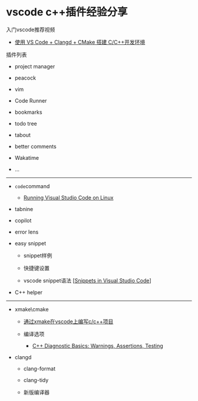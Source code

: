 # vscode c++插件经验分享

&#x20;入门vscode推荐视频

* [使用 VS Code + Clangd + CMake 搭建 C/C++开发环境](https://www.bilibili.com/video/BV1sW411v7VZ?p=6 "使用 VS Code + Clangd + CMake 搭建 C/C++开发环境")

插件列表

*   project manager

*   peacock

*   vim

*   Code Runner

*   bookmarks

*   todo tree

*   tabout

*   better comments

*   Wakatime

*   &#x20;...

---

*   `code`command

    *    [Running Visual Studio Code on Linux](https://code.visualstudio.com/docs/setup/linux "Running Visual Studio Code on Linux")

*   tabnine

*   copilot

*   error lens

*   easy snippet

    *   snippet样例

    *   快捷键设置

    *   vscode snippet语法 [[Snippets in Visual Studio Code](https://code.visualstudio.com/docs/editor/userdefinedsnippets "Snippets in Visual Studio Code")]

*   C++ helper

---
*   xmake\cmake

    *   [通过xmake在vscode上编写c/c++项目](https://www.wolai.com/myboy/ftXPfQzG8ZXiyfqm3qs9Qd "通过xmake在vscode上编写c/c++项目")

    *   编译选项

        *    [C++ Diagnostic Basics: Warnings, Assertions, Testing](https://hackingcpp.com/cpp/diagnostics.html "C++ Diagnostic Basics: Warnings, Assertions, Testing | hacking C++ (hackingcpp.com)")

*   clangd

    *   clang-format

    *   clang-tidy

    *   新版编译器
